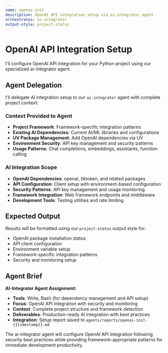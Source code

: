 ```yaml
---
name: openai-init
description: OpenAI API integration setup via ai-integrator agent
orchestrates: ai-integrator
output-style: project-status
---
```


# OpenAI API Integration Setup

I'll configure OpenAI API integration for your Python project using our specialized ai-integrator agent.

## Agent Delegation

I'll delegate AI integration setup to our `ai-integrator` agent with complete project context:

### Context Provided to Agent
- **Project Framework**: Framework-specific integration patterns
- **Existing AI Dependencies**: Current AI/ML libraries and configurations
- **UV Package Management**: Add OpenAI dependencies via UV
- **Environment Security**: API key management and security patterns
- **Usage Patterns**: Chat completions, embeddings, assistants, function calling

### AI Integration Scope
- **OpenAI Dependencies**: openai, tiktoken, and related packages
- **API Configuration**: Client setup with environment-based configuration
- **Security Patterns**: API key management and usage monitoring
- **Framework Integration**: Web framework endpoints and middleware
- **Development Tools**: Testing utilities and rate limiting

## Expected Output

Results will be formatted using our `project-status` output style for:
- OpenAI package installation status
- API client configuration
- Environment variable setup
- Framework-specific integration patterns
- Security and monitoring setup

## Agent Brief

**AI-Integrator Agent Assignment:**
- **Tools**: Write, Bash (for dependency management and API setup)
- **Focus**: OpenAI API integration with security and monitoring
- **Context**: Complete project structure and framework detection
- **Deliverables**: Production-ready AI integration with best practices
- **Integration**: Setup report saved to `agents/reports/openai-init-{{timestamp}}.md`

The ai-integrator agent will configure OpenAI API integration following security best practices while providing framework-appropriate patterns for immediate development productivity.